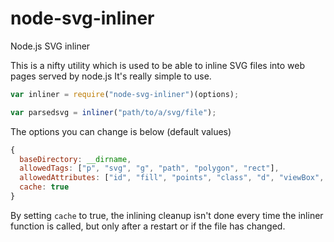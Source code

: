 node-svg-inliner
================

Node.js SVG inliner

This is a nifty utility which is used to be able to inline SVG files into web pages served by node.js
It's really simple to use.

```javascript
var inliner = require("node-svg-inliner")(options);

var parsedsvg = inliner("path/to/a/svg/file");
```

The options you can change is below (default values)
```javascript
{
  baseDirectory: __dirname,
  allowedTags: ["p", "svg", "g", "path", "polygon", "rect"],
  allowedAttributes: ["id", "fill", "points", "class", "d", "viewBox", "width", "height", "x", "y", "style", "transform"],
  cache: true
}
```

By setting ``cache`` to true, the inlining cleanup isn't done every time the inliner function is called, but only after a restart or if the file has changed.
